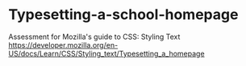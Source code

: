 # Typesetting-a-school-homepage
Assessment for Mozilla's guide to CSS: Styling Text
https://developer.mozilla.org/en-US/docs/Learn/CSS/Styling_text/Typesetting_a_homepage
